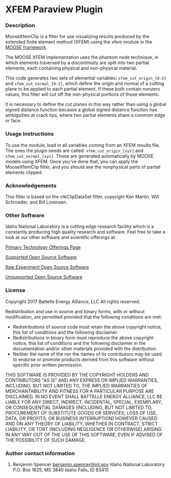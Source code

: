 XFEM Paraview Plugin
=====

### Description
MooseXfemClip is a filter for use visualizing results produced by
the extended finite element method (XFEM) using the xfem module in the
[MOOSE framework](http://www.mooseframework.org).

The MOOSE XFEM implementation uses the phantom node technique, in which elements
traversed by a discontinuity are split into two partial elements, each containing
physical and non-physical material.

This code generates two sets of elemental variables: `xfem_cut_origin_[0-2]` and
`xfem_cut_normal_[0-2]`, which define the origin and normal of a cutting plane to be
applied to each partial element. If these both contain nonzero values, this filter will
cut off the non-physical portions of those elements.

It is necessary to define the cut planes in this way rather than using a global signed
distance function because a global signed distance function has ambiguities at crack tips,
where two partial elements share a common edge or face.

### Usage Instructions
To use the module, load in all variables coming from an XFEM results file.  The ones
the plugin needs are called: `xfem_cut_origin_[xyz]` and `xfem_cut_normal_[xyz]`.
These are generated automatically by MOOSE models using XFEM.  Once you've done that,
you can apply the MooseXfemClip filter, and you should see the nonphysical parts of
partial elements clipped.

### Acknowledgements
This filter is based on the vtkClipDataSet filter, copyright Ken Martin, Will Schroeder,
and Bill Lorensen.

### Other Software
Idaho National Laboratory is a cutting edge research facility which is a constantly producing high quality research and software. Feel free to take a look at our other software and scientific offerings at:

[Primary Technology Offerings Page](https://www.inl.gov/inl-initiatives/technology-deployment)

[Supported Open Source Software](https://github.com/idaholab)

[Raw Experiment Open Source Software](https://github.com/IdahoLabResearch)

[Unsupported Open Source Software](https://github.com/IdahoLabCuttingBoard)

### License
Copyright 2017 Battelle Energy Alliance, LLC
All rights reserved.

Redistribution and use in source and binary forms, with or without
modification, are permitted provided that the following conditions are met:
* Redistributions of source code must retain the above copyright
  notice, this list of conditions and the following disclaimer.
* Redistributions in binary form must reproduce the above copyright
  notice, this list of conditions and the following disclaimer in the
  documentation and/or other materials provided with the distribution.
* Neither the name of the <organization> nor the
  names of its contributors may be used to endorse or promote products
  derived from this software without specific prior written permission.

THIS SOFTWARE IS PROVIDED BY THE COPYRIGHT HOLDERS AND CONTRIBUTORS "AS IS" AND ANY EXPRESS OR IMPLIED WARRANTIES, INCLUDING, BUT NOT LIMITED TO, THE IMPLIED WARRANTIES OF MERCHANTABILITY AND FITNESS FOR A PARTICULAR PURPOSE ARE DISCLAIMED. IN NO EVENT SHALL BATTELLE ENERGY ALLIANCE, LLC BE LIABLE FOR ANY DIRECT, INDIRECT, INCIDENTAL, SPECIAL, EXEMPLARY, OR CONSEQUENTIAL DAMAGES (INCLUDING, BUT NOT LIMITED TO, PROCUREMENT OF SUBSTITUTE GOODS OR SERVICES; LOSS OF USE, DATA, OR PROFITS; OR BUSINESS INTERRUPTION) HOWEVER CAUSED AND ON ANY THEORY OF LIABILITY, WHETHER IN CONTRACT, STRICT LIABILITY, OR TORT (INCLUDING NEGLIGENCE OR OTHERWISE) ARISING IN ANY WAY OUT OF THE USE OF THIS SOFTWARE, EVEN IF ADVISED OF THE POSSIBILITY OF SUCH DAMAGE.

### Author contact information
1. Benjamin Spencer
   benjamin.spencer@inl.gov
   Idaho National Laboratory
   P.O. Box 1625, MS 3840
   Idaho Falls, ID 83415
